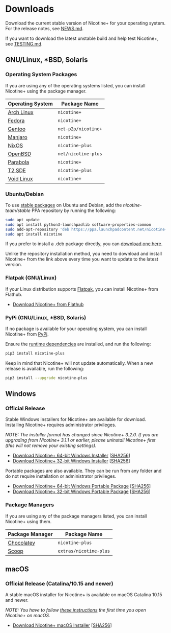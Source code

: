 # Downloads

Download the current stable version of Nicotine+ for your operating system. For the release notes, see [NEWS.md](../NEWS.md).

If you want to download the latest unstable build and help test Nicotine+, see [TESTING.md](TESTING.md).


## GNU/Linux, *BSD, Solaris

### Operating System Packages

If you are using any of the operating systems listed, you can install Nicotine+ using the package manager.

| Operating System                                                                        | Package Name        |
|-----------------------------------------------------------------------------------------|---------------------|
| [Arch Linux](https://archlinux.org/packages/extra/any/nicotine+/)                       | `nicotine+`         |
| [Fedora](https://packages.fedoraproject.org/pkgs/nicotine+/nicotine+/)                  | `nicotine+`         |
| [Gentoo](https://packages.gentoo.org/packages/net-p2p/nicotine+)                        | `net-p2p/nicotine+` |
| [Manjaro](https://software.manjaro.org/package/nicotine+)                               | `nicotine+`         |
| [NixOS](https://search.nixos.org/packages?show=nicotine-plus)                           | `nicotine-plus`     |
| [OpenBSD](https://openports.pl/path/net/nicotine-plus)                                  | `net/nicotine-plus` |
| [Parabola](https://www.parabola.nu/packages/community/x86_64/nicotine+/)                | `nicotine+`         |
| [T2 SDE](https://t2sde.org/packages/nicotine-plus)                                      | `nicotine-plus`     |
| [Void Linux](https://github.com/void-linux/void-packages/tree/master/srcpkgs/nicotine+) | `nicotine+`         |

### Ubuntu/Debian

To use [stable packages](https://launchpad.net/~nicotine-team/+archive/ubuntu/stable) on Ubuntu and Debian, add the *nicotine-team/stable* PPA repository by running the following:

```sh
sudo apt update
sudo apt install python3-launchpadlib software-properties-common
sudo add-apt-repository 'deb https://ppa.launchpadcontent.net/nicotine-team/stable/ubuntu jammy main'
sudo apt install nicotine
```

If you prefer to install a .deb package directly, you can [download one here](https://github.com/nicotine-plus/nicotine-plus/releases/latest/download/debian-package.zip).

Unlike the repository installation method, you need to download and install Nicotine+ from the link above every time you want to update to the latest version.

### Flatpak (GNU/Linux)

If your Linux distribution supports [Flatpak](https://www.flatpak.org/setup/), you can install Nicotine+ from Flathub.

- [Download Nicotine+ from Flathub](https://flathub.org/apps/details/org.nicotine_plus.Nicotine)

### PyPi (GNU/Linux, *BSD, Solaris)

If no package is available for your operating system, you can install Nicotine+ from [PyPi](https://pypi.org/project/nicotine-plus/).

Ensure the [runtime dependencies](DEPENDENCIES.md) are installed, and run the following:

```sh
pip3 install nicotine-plus
```

Keep in mind that Nicotine+ will not update automatically. When a new release is available, run the following:

```sh
pip3 install --upgrade nicotine-plus
```


## Windows

### Official Release

Stable Windows installers for Nicotine+ are available for download. Installing Nicotine+ requires administrator privileges.

*NOTE: The installer format has changed since Nicotine+ 3.2.0. If you are upgrading from Nicotine+ 3.1.1 or earlier, please uninstall Nicotine+ first (this will not remove your existing settings).*

- [Download Nicotine+ 64-bit Windows Installer](https://github.com/nicotine-plus/nicotine-plus/releases/latest/download/windows-x86_64-installer.zip)  [[SHA256](https://github.com/nicotine-plus/nicotine-plus/releases/latest/download/windows-x86_64-installer.zip.sha256)]
- [Download Nicotine+ 32-bit Windows Installer](https://github.com/nicotine-plus/nicotine-plus/releases/latest/download/windows-i686-installer.zip)  [[SHA256](https://github.com/nicotine-plus/nicotine-plus/releases/latest/download/windows-i686-installer.zip.sha256)]

Portable packages are also available. They can be run from any folder and do not require installation or administrator privileges.

- [Download Nicotine+ 64-bit Windows Portable Package](https://github.com/nicotine-plus/nicotine-plus/releases/latest/download/windows-x86_64-package.zip)  [[SHA256](https://github.com/nicotine-plus/nicotine-plus/releases/latest/download/windows-x86_64-package.zip.sha256)]
- [Download Nicotine+ 32-bit Windows Portable Package](https://github.com/nicotine-plus/nicotine-plus/releases/latest/download/windows-i686-package.zip)  [[SHA256](https://github.com/nicotine-plus/nicotine-plus/releases/latest/download/windows-i686-package.zip.sha256)]


### Package Managers

If you are using any of the package managers listed, you can install Nicotine+ using them.

| Package Manager                                                                         | Package Name           |
|-----------------------------------------------------------------------------------------|------------------------|
| [Chocolatey](https://community.chocolatey.org/packages/nicotine-plus)                   | `nicotine-plus`        |
| [Scoop](https://github.com/ScoopInstaller/Extras/blob/master/bucket/nicotine-plus.json) | `extras/nicotine-plus` |


## macOS

### Official Release (Catalina/10.15 and newer)

A stable macOS installer for Nicotine+ is available on macOS Catalina 10.15 and newer.

*NOTE: You have to follow [these instructions](https://support.apple.com/guide/mac-help/open-a-mac-app-from-an-unidentified-developer-mh40616/mac) the first time you open Nicotine+ on macOS.*

- [Download Nicotine+ macOS Installer](https://github.com/nicotine-plus/nicotine-plus/releases/latest/download/macos-installer.zip)  [[SHA256](https://github.com/nicotine-plus/nicotine-plus/releases/latest/download/macos-installer.zip.sha256)]
